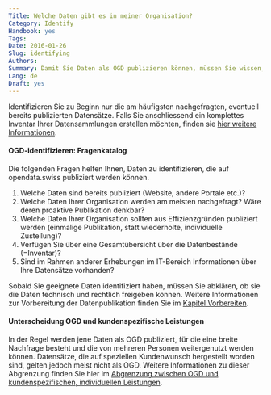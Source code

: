 ```yaml
---
Title: Welche Daten gibt es in meiner Organisation?
Category: Identify
Handbook: yes
Tags:
Date: 2016-01-26
Slug: identifying
Authors:
Summary: Damit Sie Daten als OGD publizieren können, müssen Sie wissen, über welche Daten Ihre Organisation überhaupt verfügt. Idealerweise haben Sie ein Inventar sämtlicher Datensätze Ihrer Organisation. Das ist jedoch nicht zwingend nötig.
Lang: de
Draft: yes
---
```


Identifizieren Sie zu Beginn nur die am häufigsten nachgefragten, eventuell bereits publizierten Datensätze. Falls Sie anschliessend ein komplettes Inventar Ihrer Datensammlungen erstellen möchten, finden sie [hier weitere Informationen](/de/identify/inventory).

#### OGD-identifizieren: Fragenkatalog

Die folgenden Fragen helfen Ihnen, Daten zu identifizieren, die auf opendata.swiss publiziert werden können.

1. Welche Daten sind bereits publiziert (Website, andere Portale etc.)?
2. Welche Daten Ihrer Organisation werden am meisten nachgefragt? Wäre deren proaktive Publikation denkbar?
3. Welche Daten Ihrer Organisation sollten aus Effizienzgründen publiziert werden (einmalige Publikation, statt wiederholte, individuelle Zustellung)?  
4. Verfügen Sie über eine Gesamtübersicht über die Datenbestände (=Inventar)?  
5. Sind im Rahmen anderer Erhebungen im IT-Bereich Informationen über Ihre Datensätze vorhanden?

Sobald Sie geeignete Daten identifiziert haben, müssen Sie abklären, ob sie die Daten technisch und rechtlich freigeben können. Weitere Informationen zur Vorbereitung der Datenpublikation finden Sie im [Kapitel Vorbereiten](/de/category/prepare).

#### Unterscheidung OGD und kundenspezifische Leistungen

In der Regel werden jene Daten als OGD publiziert, für die eine breite Nachfrage besteht und die von mehreren Personen weitergenutzt werden können. Datensätze, die auf speziellen Kundenwunsch hergestellt worden sind, gelten jedoch meist nicht als OGD. Weitere Informationen zu dieser Abgrenzung finden Sie hier im [Abgrenzung zwischen OGD und kundenspezifischen, individuellen Leistungen](/de/library/bericht-abgrenzung-leistungen).
